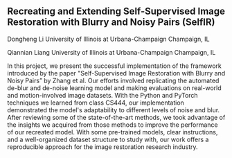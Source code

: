 ## Recreating and Extending Self-Supervised Image Restoration with Blurry and Noisy Pairs (SelfIR)

Dongheng Li
University of Illinois at Urbana-Champaign
Champaign, IL

Qiannian Liang
University of Illinois at Urbana-Champaign
Champaign, IL

 In this project, we present the successful implementation of the framework introduced by the paper "Self-Supervised Image Restoration with Blurry and Noisy Pairs” by Zhang et al. Our efforts involved replicating the automated de-blur and de-noise learning model and making evaluations on real-world and motion-involved image datasets. With the Python and PyTorch techniques we learned from class CS444, our implementation demonstrated the model's adaptability to different levels of noise and blur. After reviewing some of the state-of-the-art methods, we took advantage of the insights we acquired from those methods to improve the performance of our recreated model. With some pre-trained models, clear instructions, and a well-organized dataset structure to study with, our work offers a reproducible approach for the image restoration research industry. 
